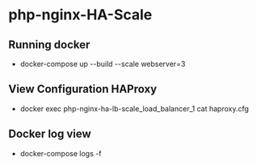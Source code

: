 # php-nginx-HA-Scale

## Running docker
- docker-compose up --build --scale webserver=3

## View Configuration HAProxy
- docker exec php-nginx-ha-lb-scale_load_balancer_1 cat haproxy.cfg

## Docker log view
- docker-compose logs -f
